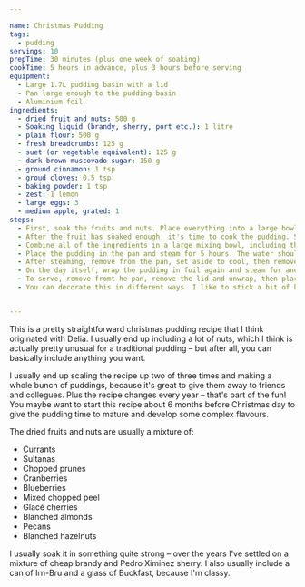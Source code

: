 ```yaml
---

name: Christmas Pudding
tags:
  - pudding
servings: 10
prepTime: 30 minutes (plus one week of soaking)
cookTime: 5 hours in advance, plus 3 hours before serving
equipment:
  - Large 1.7L pudding basin with a lid
  - Pan large enough to the pudding basin
  - Aluminium foil
ingredients:
  - dried fruit and nuts: 500 g
  - Soaking liquid (brandy, sherry, port etc.): 1 litre
  - plain flour: 500 g
  - fresh breadcrumbs: 125 g
  - suet (or vegetable equivalent): 125 g
  - dark brown muscovado sugar: 150 g
  - ground cinnamon: 1 tsp
  - groud cloves: 0.5 tsp
  - baking powder: 1 tsp
  - zest: 1 lemon
  - large eggs: 3
  - medium apple, grated: 1
steps:
  - First, soak the fruits and nuts. Place everything into a large bowl, cover with the liquid, and stir thoroughly. Cover and leave in a dark, cool place for about a week, topping up with liquid if needed.
  - After the fruit has soaked enough, it's time to cook the pudding. Start a pot of water boiling, large enough to hold the pudding basin you're using, and make sure the basin is throughly greased with a bit of butter.
  - Combine all of the ingredients in a large mixing bowl, including the steeped fruit – making sure you get all of the liquid. Mix thoroughly, then press the mixture down into the prepared pudding basin. Wrap the top with a greased sheet of foil, then place the lid tighly on top.
  - Place the pudding in the pan and steam for 5 hours. The water should be about halfway up the side of the basin; make sure to check it frequently to avoid it boiling dry (I once ruined a pudding by not doing this, so be careful!).
  - After steaming, remove from the pan, set aside to cool, then remove the foil and store the basin out of the way until Christmas.
  - On the day itself, wrap the pudding in foil again and steam for another three hours.
  - To serve, remove fromt he pan, remove the lid and unwrap, then place a plate on top, turn the basin upside down and give it a little squeeze.
  - You can decorate this in different ways. I like to stick a bit of holly on top, or you can gently caramelise some half-slices of orange and arrange artfully around the base.


---
```


This is a pretty straightforward christmas pudding recipe that I think originated with Delia. I usually end up including a lot of nuts, which I think is actually pretty unusual for a traditional pudding – but after all, you can basically include anything you want.

I usually end up scaling the recipe up two of three times and making a whole bunch of puddings, because it's great to give them away to friends and collegues. Plus the recipe changes every year – that's part of the fun! You maybe want to start this recipe about 6 months before Christmas day to give the pudding time to mature and develop some complex flavours.

The dried fruits and nuts are usually a mixture of:

- Currants
- Sultanas
- Chopped prunes
- Cranberries
- Blueberries
- Mixed chopped peel
- Glacé cherries
- Blanched almonds
- Pecans
- Blanched hazelnuts

I usually soak it in something quite strong – over the years I've settled on a mixture of cheap brandy and Pedro Ximinez sherry. I also usually include a can of Irn-Bru and a glass of Buckfast, because I'm classy.
